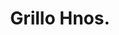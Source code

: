 ---
title: "Grillo Hnos."
url: /ciudad-autonoma-de-buenos-aires/grillo-hnos/
shop: Autowerkstatt
---